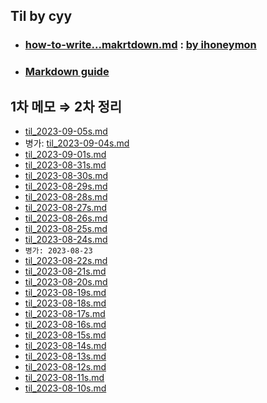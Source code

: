 ## Til by cyy
+ ### [how-to-write...makrtdown.md](how-to-write-by-markdown.md) : [by ihoneymon](https://gist.github.com/ihoneymon)  
+ ### [Markdown guide](https://www.markdownguide.org/)
## 1차 메모 $\Rightarrow$ 2차 정리
- [til_2023-09-05s.md](subject/til_2023-09-05s.md)
- 병가: [til_2023-09-04s.md](subject/til_2023-09-04s.md)
- [til_2023-09-01s.md](subject/til_2023-09-01s.md)
- [til_2023-08-31s.md](subject/til_2023-08-31s.md)
- [til_2023-08-30s.md](subject/til_2023-08-30s.md)
- [til_2023-08-29s.md](subject/til_2023-08-29s.md)
- [til_2023-08-28s.md](subject/til_2023-08-28s.md)
- [til_2023-08-27s.md](subject/til_2023-08-27s.md)
- [til_2023-08-26s.md](subject/til_2023-08-26s.md)
- [til_2023-08-25s.md](subject/til_2023-08-25s.md)
- [til_2023-08-24s.md](subject/til_2023-08-24s.md)
- `병가: 2023-08-23`
- [til_2023-08-22s.md](subject/til_2023-08-22s.md)
- [til_2023-08-21s.md](subject/til_2023-08-21s.md)
- [til_2023-08-20s.md](subject/til_2023-08-20s.md)
- [til_2023-08-19s.md](subject/til_2023-08-19s.md)
- [til_2023-08-18s.md](subject/til_2023-08-18s.md)
- [til_2023-08-17s.md](subject/til_2023-08-17s.md)
- [til_2023-08-16s.md](subject/til_2023-08-16s.md)
- [til_2023-08-15s.md](subject/til_2023-08-15s.md)
- [til_2023-08-14s.md](subject/til_2023-08-14s.md)
- [til_2023-08-13s.md](subject/til_2023-08-13s.md)
- [til_2023-08-12s.md](subject/til_2023-08-12s.md)
- [til_2023-08-11s.md](subject/til_2023-08-11s.md)
- [til_2023-08-10s.md](subject/til_2023-08-10s.md)
